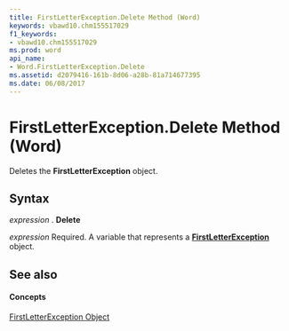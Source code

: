 ```yaml
---
title: FirstLetterException.Delete Method (Word)
keywords: vbawd10.chm155517029
f1_keywords:
- vbawd10.chm155517029
ms.prod: word
api_name:
- Word.FirstLetterException.Delete
ms.assetid: d2079416-161b-8d06-a28b-81a714677395
ms.date: 06/08/2017
---
```



# FirstLetterException.Delete Method (Word)

Deletes the **FirstLetterException** object.


## Syntax

 _expression_ . **Delete**

 _expression_ Required. A variable that represents a **[FirstLetterException](firstletterexception-object-word.md)** object.


## See also


#### Concepts


[FirstLetterException Object](firstletterexception-object-word.md)

